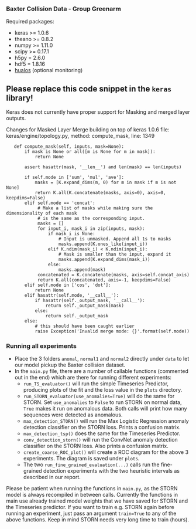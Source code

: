 ### Baxter Collision Data - Group Greenarm

Required packages:
 - keras >= 1.0.6
 - theano >= 0.8.2
 - numpy >= 1.11.0
 - scipy >= 0.17.1
 - h5py = 2.6.0
 - hdf5 = 1.8.16
 - [hualos](https://github.com/fchollet/hualos) (optional monitoring)

## Please replace this code snippet in the `keras` library!
Keras does not currently have proper support for Masking and merged layer outputs.

Changes for Masked Layer Merge building on top of keras 1.0.6
file: keras/engine/topology.py, method: compute_mask, line: 1349

 ```{py}
    def compute_mask(self, inputs, mask=None):
        if mask is None or all([m is None for m in mask]):
            return None

        assert hasattr(mask, '__len__') and len(mask) == len(inputs)

        if self.mode in ['sum', 'mul', 'ave']:
            masks = [K.expand_dims(m, 0) for m in mask if m is not None]
            return K.all(K.concatenate(masks, axis=0), axis=0, keepdims=False)
        elif self.mode == 'concat':
             # Make a list of masks while making sure the dimensionality of each mask
             # is the same as the corresponding input.
             masks = []
             for input_i, mask_i in zip(inputs, mask):
                 if mask_i is None:
                     # Input is unmasked. Append all 1s to masks
                     masks.append(K.ones_like(input_i))
                 elif K.ndim(mask_i) < K.ndim(input_i):
                     # Mask is smaller than the input, expand it
                     masks.append(K.expand_dims(mask_i))
                 else:
                     masks.append(mask)
             concatenated = K.concatenate(masks, axis=self.concat_axis)
             return K.all(concatenated, axis=-1, keepdims=False)
        elif self.mode in ['cos', 'dot']:
            return None
        elif hasattr(self.mode, '__call__'):
            if hasattr(self._output_mask, '__call__'):
                return self._output_mask(mask)
            else:
                return self._output_mask
        else:
            # this should have been caught earlier
            raise Exception('Invalid merge mode: {}'.format(self.mode))
 ```

### Running all experiments
* Place the 3 folders `anomal`, `normal1` and `normal2` directly under `data` to let our model pickup the Baxter collision dataset.
* In the `main.py` file, there are a number of callable functions (commented out in the end) which are there for running different experiments:
    * `run_TS_evaluator()` will run the simple Timeseries Predictor, producing plots of the fit and the loss value in the `plots` directory.
    * `run_STORN_evaluator(use_anomalies=True)` will do the same for STORN. Set `use_anomalies` to `False` to run STORN on normal data, `True` makes it run on anomalous data. Both calls will print how many sequences were detected as anomalous.
    * `max_detection_STORN()` will run the Max Logistic Regression anomaly detection classifier on the STORN loss. Prints a confusion matrix.
    * `max_detection_tsp()` does the same for the Timeseries Predictor.
    * `conv_detection_storn()` will run the ConvNet anomaly detection classifier on the STORN loss. Also prints a confusion matrix.
    * `create_coarse_ROC_plot()` will create a ROC diagram for the above 3 experiments. The diagram is saved under `plots`.
    * The two `run_fine_grained_evaluation(...)` calls run the fine-grained detection experiments with the two heuristic intervals as described in our report.

Please be patient when running the functions in `main.py`, as the STORN model is always recompiled in between calls.
Currently the functions in main use already trained model weights that we have saved for STORN and the Timeseries predictor. If you want to train e.g. STORN again before running an experiment, just pass an argument `train=True` to any of the above functions. Keep in mind STORN needs very long time to train (hours).